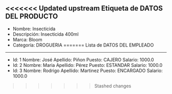 <<<<<<< Updated upstream
Etiqueta de DATOS DEL PRODUCTO
---
* Nombre: Insecticida
* Descripción: Insecticida 400ml
* Marca: Bloom
* Categoría: DROGUERIA
=======
Lista de DATOS DEL EMPLEADO
---
* Id: 1 Nombre: José Apellido: Piñon Puesto: CAJERO Salario: 1000.0 
* Id: 2 Nombre: Maria Apellido: Pérez Puesto: ESTANDAR Salario: 1000.0 
* Id: 3 Nombre: Rodrigo Apellido: Martinez Puesto: ENCARGADO Salario: 1000.0 

>>>>>>> Stashed changes
